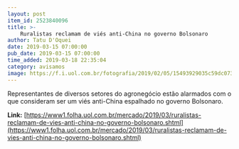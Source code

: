 ```yaml
---
layout: post
item_id: 2523840096
title: >-
    Ruralistas reclamam de viés anti-China no governo Bolsonaro
author: Tatu D'Oquei
date: 2019-03-15 07:00:00
pub_date: 2019-03-15 07:00:00
time_added: 2019-03-18 22:35:04
category: avisamos
image: https://f.i.uol.com.br/fotografia/2019/02/05/15493929035c59dc073af9e_1549392903_3x2_rt.jpg
---
```


Representantes de diversos setores do agronegócio estão alarmados com o que consideram ser um viés anti-China espalhado no governo Bolsonaro.

**Link:** [https://www1.folha.uol.com.br/mercado/2019/03/ruralistas-reclamam-de-vies-anti-china-no-governo-bolsonaro.shtml](https://www1.folha.uol.com.br/mercado/2019/03/ruralistas-reclamam-de-vies-anti-china-no-governo-bolsonaro.shtml)

